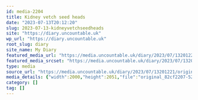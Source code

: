 ```yaml
---
id: media-2204
title: Kidney vetch seed heads
date: "2023-07-13T20:12:20"
slug: 2023-07-13-kidneyvetchseedheads
site: "https://diary.uncountable.uk"
wp_url: "https://diary.uncountable.uk"
root_slug: diary
site_name: My Diary
featured_media_url: "https://media.uncountable.uk/diary/2023/07/13201221/original_82cf2207-5220-4fe2-bdaa-d98f1ee9829d_IMG20230713112523.webp"
featured_media_srcset: "https://media.uncountable.uk/diary/2023/07/13201221/original_82cf2207-5220-4fe2-bdaa-d98f1ee9829d_IMG20230713112523-293x300.webp 293w, https://media.uncountable.uk/diary/2023/07/13201221/original_82cf2207-5220-4fe2-bdaa-d98f1ee9829d_IMG20230713112523-999x1024.webp 999w, https://media.uncountable.uk/diary/2023/07/13201221/original_82cf2207-5220-4fe2-bdaa-d98f1ee9829d_IMG20230713112523-150x150.webp 150w, https://media.uncountable.uk/diary/2023/07/13201221/original_82cf2207-5220-4fe2-bdaa-d98f1ee9829d_IMG20230713112523-624x640.webp 624w, https://media.uncountable.uk/diary/2023/07/13201221/original_82cf2207-5220-4fe2-bdaa-d98f1ee9829d_IMG20230713112523.webp 2000w"
type: media
source_url: "https://media.uncountable.uk/diary/2023/07/13201221/original_82cf2207-5220-4fe2-bdaa-d98f1ee9829d_IMG20230713112523.webp"
media_details: {"width":2000,"height":2051,"file":"original_82cf2207-5220-4fe2-bdaa-d98f1ee9829d_IMG20230713112523.webp","filesize":194854,"sizes":{"medium":{"file":"original_82cf2207-5220-4fe2-bdaa-d98f1ee9829d_IMG20230713112523-293x300.webp","width":293,"height":300,"filesize":40010,"mime_type":"image/webp","source_url":"https://media.uncountable.uk/diary/2023/07/13201221/original_82cf2207-5220-4fe2-bdaa-d98f1ee9829d_IMG20230713112523-293x300.webp"},"large":{"file":"original_82cf2207-5220-4fe2-bdaa-d98f1ee9829d_IMG20230713112523-999x1024.webp","width":999,"height":1024,"filesize":260254,"mime_type":"image/webp","source_url":"https://media.uncountable.uk/diary/2023/07/13201221/original_82cf2207-5220-4fe2-bdaa-d98f1ee9829d_IMG20230713112523-999x1024.webp"},"thumbnail":{"file":"original_82cf2207-5220-4fe2-bdaa-d98f1ee9829d_IMG20230713112523-150x150.webp","width":150,"height":150,"filesize":11630,"mime_type":"image/webp","source_url":"https://media.uncountable.uk/diary/2023/07/13201221/original_82cf2207-5220-4fe2-bdaa-d98f1ee9829d_IMG20230713112523-150x150.webp"},"mobwidth":{"file":"original_82cf2207-5220-4fe2-bdaa-d98f1ee9829d_IMG20230713112523-624x640.webp","width":624,"height":640,"filesize":133962,"mime_type":"image/webp","source_url":"https://media.uncountable.uk/diary/2023/07/13201221/original_82cf2207-5220-4fe2-bdaa-d98f1ee9829d_IMG20230713112523-624x640.webp"},"full":{"file":"original_82cf2207-5220-4fe2-bdaa-d98f1ee9829d_IMG20230713112523.webp","width":2000,"height":2051,"mime_type":"image/webp","source_url":"https://media.uncountable.uk/diary/2023/07/13201221/original_82cf2207-5220-4fe2-bdaa-d98f1ee9829d_IMG20230713112523.webp"}},"image_meta":{"aperture":"0","credit":"","camera":"","caption":"","created_timestamp":"0","copyright":"","focal_length":"0","iso":"0","shutter_speed":"0","title":"","orientation":"0","keywords":[]}}
category: []
tag: []
---
```


